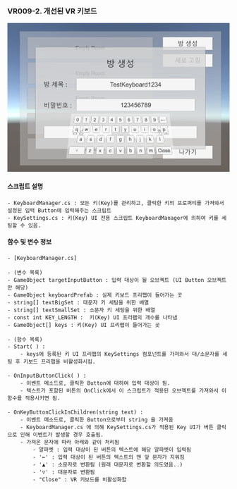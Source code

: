 ### VR009-2. 개선된 VR 키보드

![VRkeyboard2](./updatekeyboard.PNG)


#### 스크립트 설명
	- KeyboardManager.cs : 모든 키(Key)를 관리하고, 클릭한 키의 프로퍼티를 가져와서 설정된 입력 Button에 입력해주는 스크립트
	- KeySettings.cs : 키(Key) UI 전용 스크립트 KeyboardManager에 의하여 키를 세팅할 수 있음.


#### 함수 및 변수 정보
	- [KeyboardManager.cs]

	- (변수 목록)
	- GameObject targetInputButton : 입력 대상이 될 오브젝트 (UI Button 오브젝트만 해당)
	- GameObject keyboardPrefab : 실제 키보드 프리팹이 들어가는 곳
	- string[] textBigSet : 대문자 키 세팅을 위한 배열 
	- string[] textSmallSet : 소문자 키 세팅을 위한 배열
	- const int KEY_LENGTH :  키(Key) UI 프리팹의 개수를 나타냄
	- GameObject[] keys : 키(Key) UI 프리팹이 들어가는 곳

	- (함수 목록)
	- Start( ) :  
		- keys에 등록된 키 UI 프리팹의 KeySettings 컴포넌트를 가져와서 대/소문자를 세팅 후 키보드 프리팹을 비활성화시킴.

	- OnInputButtonClick( ) : 
		- 이벤트 메소드로, 클릭한 Button에 대하여 입력 대상이 됨.
		- 텍스트가 포함된 버튼의 OnClick에서 이 스크립트가 적용된 오브젝트를 가져와서 이 함수를 적용시키면 됨.

	- OnKeyButtonClickInChildren(string text) : 
		- 이벤트 메소드로, 클릭한 Button으로부터 string 을 가져옴
		- KeyboardManager.cs 에 의해 KeySettings.cs가 적용된 Key UI가 버튼 클릭으로 인해 이벤트가 발생할 경우 호출됨.
		- 가져온 문자에 따라 아래와 같이 처리됨
			- 알파벳 : 입력 대상이 된 버튼의 텍스트에 해당 알파벳이 입력됨
			- '←' : 입력 대상이 된 버튼의 텍스트의 맨 앞 문자가 지워짐
			- '▲' : 소문자로 변환됨 (원래 대문자로 변환할 의도였음..)
			- '▽' : 대문자로 변환됨 
			- "Close" : VR 키보드를 비활성화함
